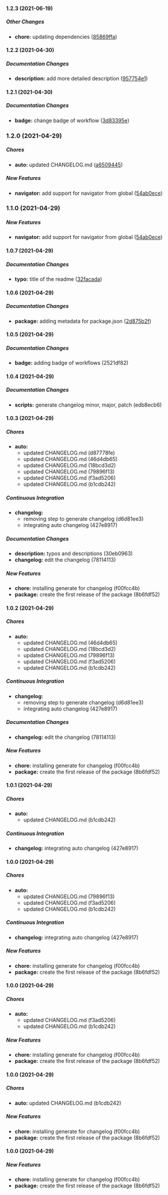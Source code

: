 #### 1.2.3 (2021-06-19)

##### Other Changes

* **chore:**  updating dependencies ([85869ffa](https://github.com/danestves/browser-monads-ts/commit/85869ffacc00b6b794710dae967ac9170f7a1155))

#### 1.2.2 (2021-04-30)

##### Documentation Changes

* **description:**  add more detailed description ([957754e1](https://github.com/danestves/browser-monads-ts/commit/957754e1d3d72d1e9e04ea5e26e6ed5f91defaff))

#### 1.2.1 (2021-04-30)

##### Documentation Changes

* **badge:**  change badge of workflow ([3d83395e](https://github.com/danestves/browser-monads-ts/commit/3d83395ea24177b6d6737b6347f1beaa68ceccb9))

### 1.2.0 (2021-04-29)

##### Chores

* **auto:**  updated CHANGELOG.md ([a6509445](https://github.com/danestves/browser-monads-ts/commit/a6509445a10b7ccb919beaab3954d9a8bc7864be))

##### New Features

* **navigator:**  add support for navigator from global ([54ab0ece](https://github.com/danestves/browser-monads-ts/commit/54ab0ece749ca340a529f4ac56dfb9e2ba8d259e))

### 1.1.0 (2021-04-29)

##### New Features

* **navigator:**  add support for navigator from global ([54ab0ece](https://github.com/danestves/browser-monads-ts/commit/54ab0ece749ca340a529f4ac56dfb9e2ba8d259e))

#### 1.0.7 (2021-04-29)

##### Documentation Changes

* **typo:**  title of the readme ([32facada](https://github.com/danestves/browser-monads-ts/commit/32facadab1229d87941f8935c19ef48cb144ae89))

#### 1.0.6 (2021-04-29)

##### Documentation Changes

* **package:**  adding metadata for package.json ([2d875b2f](https://github.com/danestves/browser-monads-ts/commit/2d875b2feac925adaaa5e743a8823e232dd0f40d))

#### 1.0.5 (2021-04-29)

##### Documentation Changes

* **badge:**  adding badge of workflows (2521df82)

#### 1.0.4 (2021-04-29)

##### Documentation Changes

* **scripts:**  generate changelog minor, major, patch (edb8ecb6)

#### 1.0.3 (2021-04-29)

##### Chores

- **auto:**
  - updated CHANGELOG.md (d87778fe)
  - updated CHANGELOG.md (46d4db65)
  - updated CHANGELOG.md (18bcd3d2)
  - updated CHANGELOG.md (79896f13)
  - updated CHANGELOG.md (f3ad5206)
  - updated CHANGELOG.md (b1cdb242)

##### Continuous Integration

- **changelog:**
  - removing step to generate changelog (d6d81ee3)
  - integrating auto changelog (427e8917)

##### Documentation Changes

- **description:** typos and descriptions (30eb0963)
- **changelog:** edit the changelog (78114113)

##### New Features

- **chore:** installing generate for changelog (f00fcc4b)
- **package:** create the first release of the package (8b6fdf52)

#### 1.0.2 (2021-04-29)

##### Chores

- **auto:**
  - updated CHANGELOG.md (46d4db65)
  - updated CHANGELOG.md (18bcd3d2)
  - updated CHANGELOG.md (79896f13)
  - updated CHANGELOG.md (f3ad5206)
  - updated CHANGELOG.md (b1cdb242)

##### Continuous Integration

- **changelog:**
  - removing step to generate changelog (d6d81ee3)
  - integrating auto changelog (427e8917)

##### Documentation Changes

- **changelog:** edit the changelog (78114113)

##### New Features

- **chore:** installing generate for changelog (f00fcc4b)
- **package:** create the first release of the package (8b6fdf52)

#### 1.0.1 (2021-04-29)

##### Chores

- **auto:**
  - updated CHANGELOG.md (b1cdb242)

##### Continuous Integration

- **changelog:** integrating auto changelog (427e8917)

#### 1.0.0 (2021-04-29)

##### Chores

- **auto:**
  - updated CHANGELOG.md (79896f13)
  - updated CHANGELOG.md (f3ad5206)
  - updated CHANGELOG.md (b1cdb242)

##### Continuous Integration

- **changelog:** integrating auto changelog (427e8917)

##### New Features

- **chore:** installing generate for changelog (f00fcc4b)
- **package:** create the first release of the package (8b6fdf52)

#### 1.0.0 (2021-04-29)

##### Chores

- **auto:**
  - updated CHANGELOG.md (f3ad5206)
  - updated CHANGELOG.md (b1cdb242)

##### New Features

- **chore:** installing generate for changelog (f00fcc4b)
- **package:** create the first release of the package (8b6fdf52)

#### 1.0.0 (2021-04-29)

##### Chores

- **auto:** updated CHANGELOG.md (b1cdb242)

##### New Features

- **chore:** installing generate for changelog (f00fcc4b)
- **package:** create the first release of the package (8b6fdf52)

#### 1.0.0 (2021-04-29)

##### New Features

- **chore:** installing generate for changelog (f00fcc4b)
- **package:** create the first release of the package (8b6fdf52)

